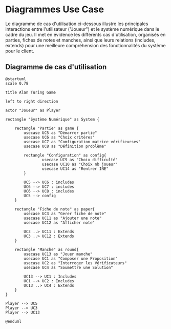 # Diagrammes Use Case

<primary-label ref="diagram"/>

Le diagramme de cas d'utilisation ci-dessous illustre les principales interactions entre l'utilisateur ("Joueur") et le
système numérique dans le cadre du jeu. Il met en évidence les différents cas d'utilisation,
organisés en parties, fiches de notes et manches, ainsi que leurs relations (includes, extends) pour une meilleure
compréhension des fonctionnalités du système pour le client.

## Diagramme de cas d'utilisation

<secondary-label ref="structurel"/>

```PlantUML
@startuml
scale 0.78

title Alan Turing Game

left to right direction

actor "Joueur" as Player

rectangle "Système Numérique" as System {

    rectangle "Partie" as game {
        usecase UC5 as "Démarrer partie"
        usecase UC6 as "Choix critères"
        usecase UC7 as "Comfiguration matrice vérifieurses"
        usecase UC8 as "Définition problème"

        rectangle "Configuration" as config{
                usecase UC9 as "Choix difficulté"
                usecase UC10 as "Choix nb joueur"
                usecase UC14 as "Rentrer INE"
        }

        UC5 --> UC6 : includes
        UC6 --> UC7 : includes
        UC6 --> UC8 : includes
        UC5 --> config
    }

    rectangle "Fiche de note" as paper{
        usecase UC3 as "Gerer fiche de note"
        usecase UC11 as "Ajouter une note"
        usecase UC12 as "Afficher note"

        UC3 ..> UC11 : Extends
        UC3 ..> UC12 : Extends
    }

    rectangle "Manche" as round{
        usecase UC13 as "Jouer manche"
        usecase UC1 as "Composer une Proposition"
        usecase UC2 as "Interroger les Vérificateurs"
        usecase UC4 as "Soumettre une Solution"

        UC13 --> UC1 : Includes
        UC1 --> UC2 : Includes
        UC13 ..> UC4 : Extends
    }
}

Player --> UC5
Player --> UC3
Player --> UC13

@enduml
```
